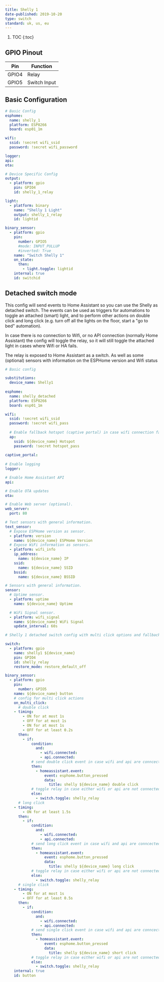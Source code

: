 ```yaml
---
title: Shelly 1
date-published: 2019-10-20
type: switch
standard: uk, us, eu
---
```


1. TOC
{:toc}

## GPIO Pinout

| Pin     | Function                           |
|---------|------------------------------------|
| GPIO4   | Relay                              |
| GPIO5   | Switch Input                       |

## Basic Configuration

```yaml
# Basic Config
esphome:
  name: shelly_1
  platform: ESP8266
  board: esp01_1m

wifi:
  ssid: !secret wifi_ssid
  password: !secret wifi_password

logger:
api:
ota:

# Device Specific Config
output:
  - platform: gpio
    pin: GPIO4
    id: shelly_1_relay

light:
  - platform: binary
    name: "Shelly 1 Light"
    output: shelly_1_relay
    id: lightid

binary_sensor:
  - platform: gpio
    pin:
      number: GPIO5
      #mode: INPUT_PULLUP
      #inverted: True
    name: "Switch Shelly 1"
    on_state:
      then:
        - light.toggle: lightid
    internal: true
    id: switchid
```

## Detached switch mode

This config will send events to Home Assistant so you can use the Shelly as detached switch. The events can be used as triggers for automations to toggle an attached (smart) light, and to perform other actions on double click and long click (e.g. turn off all the lights on the floor, start a "go to bed" automation).

In case there is no connection to Wifi, or no API connection (normally Home Assistant) the config will toggle the relay, so it will still toggle the attached light in cases where Wifi or HA fails.

The relay is exposed to Home Assistant as a switch. As well as  some (optional) sensors with information on the ESPHome version and Wifi status

```yaml
# Basic config

substitutions:
  device_name: Shelly1
  
esphome:
  name: shelly_detached
  platform: ESP8266
  board: esp01_1m

wifi:
  ssid: !secret wifi_ssid
  password: !secret wifi_pass
  
  # Enable fallback hotspot (captive portal) in case wifi connection fails
  ap:
    ssid: ${device_name} Hotspot
    password: !secret hotspot_pass
  
captive_portal:
  
# Enable logging
logger:

# Enable Home Assistant API
api:

# Enable OTA updates
ota:

# Enable Web server (optional).
web_server:
  port: 80

# Text sensors with general information.
text_sensor:
  # Expose ESPHome version as sensor.
  - platform: version
    name: ${device_name} ESPHome Version
  # Expose WiFi information as sensors.
  - platform: wifi_info
    ip_address:
      name: ${device_name} IP
    ssid:
      name: ${device_name} SSID
    bssid:
      name: ${device_name} BSSID

# Sensors with general information.
sensor:
  # Uptime sensor.
  - platform: uptime
    name: ${device_name} Uptime

  # WiFi Signal sensor.
  - platform: wifi_signal
    name: ${device_name} WiFi Signal
    update_interval: 60s

# Shelly 1 detached switch config with multi click options and fallback in case of wifi or api fail

switch:
  - platform: gpio
    name: shelly1 ${device_name}
    pin: GPIO4
    id: shelly_relay
    restore_mode: restore_default_off

binary_sensor:
  - platform: gpio
    pin:
      number: GPIO5
    name: ${device_name} button
    # config for multi click actions
    on_multi_click:
      # double click
    - timing:
        - ON for at most 1s
        - OFF for at most 1s
        - ON for at most 1s
        - OFF for at least 0.2s
      then:
        - if:
            condition:
              and:
                - wifi.connected:
                - api.connected:
            # send double click event in case wifi and api are conncected
            then:
              - homeassistant.event:
                  event: esphome.button_pressed
                  data:
                    title: shelly ${device_name} double click
            # toggle relay in case either wifi or api are not connected
            else:
              - switch.toggle: shelly_relay
      # long click
    - timing:
        - ON for at least 1.5s
      then:
        - if:
            condition:
              and:
                - wifi.connected:
                - api.connected:
            # send long click event in case wifi and api are conncected
            then:
              - homeassistant.event:
                  event: esphome.button_pressed
                  data:
                    title: shelly ${device_name} long click
            # toggle relay in case either wifi or api are not connected
            else:
              - switch.toggle: shelly_relay
      # single click
    - timing:
        - ON for at most 1s
        - OFF for at least 0.5s
      then:
        - if:
            condition:
              and:
                - wifi.connected:
                - api.connected:
            # send single click event in case wifi and api are conncected
            then:
              - homeassistant.event:
                  event: esphome.button_pressed
                  data:
                    title: shelly ${device_name} short click
            # toggle relay in case either wifi or api are not connected
            else:
              - switch.toggle: shelly_relay
    internal: true
    id: button
```

